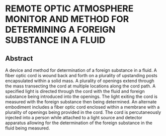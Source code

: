 # REMOTE OPTIC ATMOSPHERE MONITOR AND METHOD FOR DETERMINING A FOREIGN SUBSTANCE IN A FLUID

## Abstract
A device and method for determination of a foreign substance in a fluid. A fiber optic cord is wound back and forth on a plurality of upstanding posts encapsulated within a solid mass. A plurality of openings extend through the mass transecting the cord at multiple locations along the cord path. A specified light is directed through the cord with the fluid and foreign substance being introduced into the openings. The light exiting the cord is measured with the foreign substance then being determined. An alternate embodiment includes a fiber optic cord enclosed within a membrane with a plurality of openings being provided in the cord. The cord is percutaneously injected into a person while attached to a light source and detector apparatus allowing for the determination of the foreign substance in the fluid being measured.